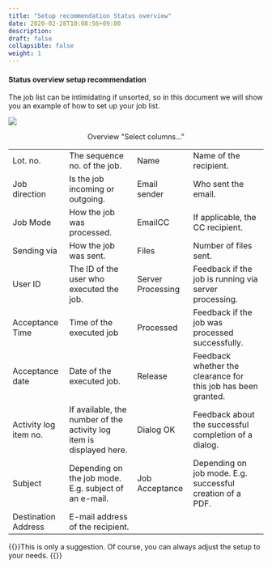 ```yaml
---
title: "Setup recommendation Status overview"
date: 2020-02-28T10:08:56+09:00
description: 
draft: false
collapsible: false
weight: 1
---
```


#### Status overview setup recommendation

The job list can be intimidating if unsorted, so in this document we will show you an example of how to set up your job list.

![](/images/connectornav/statusuebersicht.png)<center>Overview "Select columns..."</center>


| | |||
|---|---|---|---|
| Lot. no.      | The sequence no. of the job.              | Name | Name of the recipient.                                               |
| Job direction | Is the job incoming or outgoing.          | Email sender | Who sent the email.                                    |
| Job Mode      | How the job was processed.                | EmailCC | If applicable, the CC recipient.                                             |
| Sending via   | How the job was sent.                     | Files | Number of files sent.                                   |
| User ID       | The ID of the user who executed the job.  | Server Processing | Feedback if the job is running via server processing.          |
| Acceptance Time       | Time of the executed job          | Processed | Feedback if the job was processed successfully.              |
| Acceptance date       | Date of the executed job.         | Release | Feedback whether the clearance for this job has been granted.          |
| Activity log item no. | If available, the number of the activity log item is displayed here.| Dialog OK | Feedback about the successful completion of a dialog.        |
| Subject               | Depending on the job mode. E.g. subject of an e-mail.               | Job Acceptance | Depending on job mode. E.g. successful creation of a PDF. |
| Destination Address   | E-mail address of the recipient.                                    | | |


{{<notice info>}}This is only a suggestion. Of course, you can always adjust the setup to your needs. {{</notice>}}